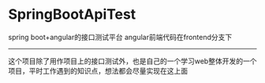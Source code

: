 # SpringBootApiTest
spring boot+angular的接口测试平台
angular前端代码在frontend分支下

---
这个项目除了用作项目上的接口测试外，也是自己的一个学习web整体开发的一个项目，平时工作遇到的知识点，想法都会尽量实现在这上面
